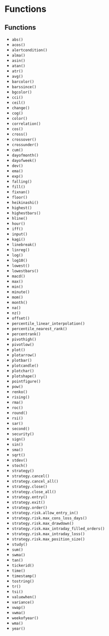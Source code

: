 # Functions

## Functions

- `abs()`
- `acos()`
- `alertcondition()`
- `alma()`
- `asin()`
- `atan()`
- `atr()`
- `avg()`
- `barcolor()`
- `barssince()`
- `bgcolor()`
- `cci()`
- `ceil()`
- `change()`
- `cog()`
- `color()`
- `correlation()`
- `cos()`
- `cross()`
- `crossover()`
- `crossunder()`
- `cum()`
- `dayofmonth()`
- `dayofweek()`
- `dev()`
- `ema()`
- `exp()`
- `falling()`
- `fill()`
- `fixnan()`
- `floor()`
- `heikinashi()`
- `highest()`
- `highestbars()`
- `hline()`
- `hour()`
- `iff()`
- `input()`
- `kagi()`
- `linebreak()`
- `linreg()`
- `log()`
- `log10()`
- `lowest()`
- `lowestbars()`
- `macd()`
- `max()`
- `min()`
- `minute()`
- `mom()`
- `month()`
- `na()`
- `nz()`
- `offset()`
- `percentile_linear_interpolation()`
- `percentile_nearest_rank()`
- `percentrank()`
- `pivothigh()`
- `pivotlow()`
- `plot()`
- `plotarrow()`
- `plotbar()`
- `plotcandle()`
- `plotchar()`
- `plotshape()`
- `pointfigure()`
- `pow()`
- `renko()`
- `rising()`
- `rma()`
- `roc()`
- `round()`
- `rsi()`
- `sar()`
- `second()`
- `security()`
- `sign()`
- `sin()`
- `sma()`
- `sqrt()`
- `stdev()`
- `stoch()`
- `strategy()`
- `strategy.cancel()`
- `strategy.cancel_all()`
- `strategy.close()`
- `strategy.close_all()`
- `strategy.entry()`
- `strategy.exit()`
- `strategy.order()`
- `strategy.risk.allow_entry_in()`
- `strategy.risk.max_cons_loss_days()`
- `strategy.risk.max_drawdown()`
- `strategy.risk.max_intraday_filled_orders()`
- `strategy.risk.max_intraday_loss()`
- `strategy.risk.max_position_size()`
- `study()`
- `sum()`
- `swma()`
- `tan()`
- `tickerid()`
- `time()`
- `timestamp()`
- `tostring()`
- `tr()`
- `tsi()`
- `valuewhen()`
- `variance()`
- `vwap()`
- `vwma()`
- `weekofyear()`
- `wma()`
- `year()`


